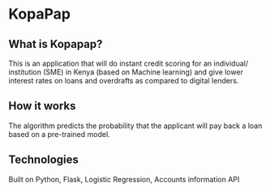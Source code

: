 # KopaPap
## What is Kopapap?
This is an application that will do instant credit scoring for an individual/ institution (SME) in Kenya (based on Machine learning) and give lower interest rates on loans and overdrafts as compared to digital lenders.

## How it works
The algorithm predicts the probability that the applicant will pay back a loan based on a pre-trained model.

## Technologies
Built on Python, Flask, Logistic Regression, Accounts information API
